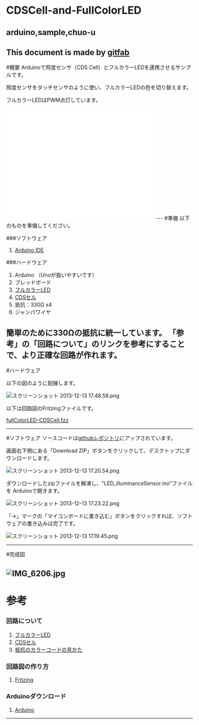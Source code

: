 # CDSCell-and-FullColorLED
## arduino,sample,chuo-u
This document is made by [gitfab](http://gitfab.org)
---
#概要
Arduinoで照度センサ（CDS Cell）とフルカラーLEDを連携させるサンプルです。

照度センサをタッチセンサのように使い、フルカラーLEDの色を切り替えます。

フルカラーLEDはPWM点灯しています。

<iframe src="//www.youtube.com/embed/XAALDR1qXBY" frameborder="0" height="300" width="400"></iframe>
---
#準備
以下のものを準備してください。

###ソフトウェア

1. [Arduino IDE](http://arduino.cc)

###ハードウェア

1. Arduino （Unoが扱いやすいです）
1. ブレッドボード
1. [フルカラーLED](http://akizukidenshi.com/catalog/g/gI-02476/)
1. [CDSセル](http://akizukidenshi.com/catalog/g/gI-00110/)
1. 抵抗：330Ω x4
1. ジャンパワイヤ

簡単のために330Ωの抵抗に統一しています。
「参考」の「回路について」のリンクを参考にすることで、より正確な回路が作れます。
---
#ハードウェア

以下の図のように配線します。

![スクリーンショット 2013-12-13 17.48.59.png](https://raw.github.com/oshimaryo/CDSCell-and-FullColorLED/master/gitfab/resources/スクリーンショット-2013-12-13-17.48.59.png)

以下は回路図のFritzingファイルです。

[fullColorLED-CDSCell.fzz](https://raw.github.com/oshimaryo/CDSCell-and-FullColorLED-Sample/master/gitfab/resources/fullColorLED-CDSCell.fzz)

---
#ソフトウェア
ソースコードは[githubレポジトリ](https://github.com/oshimaryo/FullColorLED_and_illuminanceSensor)にアップされています。

画面右下側にある「Download ZIP」ボタンをクリックして、デスクトップにダウンロードします。

![スクリーンショット 2013-12-13 17.20.54.png](https://raw.github.com/oshimaryo/CDSCell-and-FullColorLED-Sample/master/gitfab/resources/スクリーンショット-2013-12-13-17.20.54.png)

ダウンロードしたzipファイルを解凍し、"LED_illuminanceSensor.ino"ファイルを
Arduinoで開きます。


![スクリーンショット 2013-12-13 17.23.22.png](https://raw.github.com/oshimaryo/CDSCell-and-FullColorLED-Sample/master/gitfab/resources/スクリーンショット-2013-12-13-17.23.22.png)


「→」マークの「マイコンボードに書き込む」ボタンをクリックすれば、ソフトウェアの書き込みは完了です。


![スクリーンショット 2013-12-13 17.19.45.png](https://raw.github.com/oshimaryo/CDSCell-and-FullColorLED-Sample/master/gitfab/resources/スクリーンショット-2013-12-13-17.19.45.png)

---
#完成図


![IMG_6206.jpg](https://raw.github.com/oshimaryo/CDSCell-and-FullColorLED/master/gitfab/resources/IMG_6206.jpg)
---
# 参考

### 回路について

1. [フルカラーLED](http://www.geocities.jp/zattouka/GarageHouse/micon/Arduino/RGBLED/RGBLED1.htm)
1. [CDSセル](http://happy-arduino.blogspot.jp/2012/02/blog-post_16.html) 
1. [抵抗のカラーコードの見かた](http://part.freelab.jp/s_regi_list.html)

### 回路図の作り方

1. [Fritzing](http://fritzing.org/download/)

### Arduinoダウンロード

1. [Arduino](http://arduino.cc/)
---
